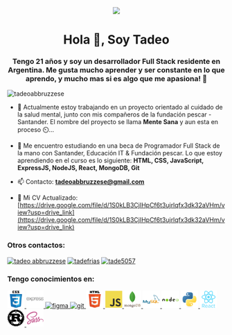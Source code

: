 <div align="center">
  <img src="https://media.giphy.com/media/3oKIPnAiaMCws8nOsE/giphy.gif" width="200">
</div>
<h1 align="center"> Hola 👋, Soy Tadeo</h1>
<h3 align="center">Tengo 21 años y soy un desarrollador Full Stack residente en Argentina. Me gusta mucho aprender y ser constante en lo que aprendo, y mucho mas si es algo que me apasiona! 🙌</h3>

<p align="left"> <img src="https://komarev.com/ghpvc/?username=tadeoabbruzzese&label=Profile%20views&color=0e75b6&style=flat" alt="tadeoabbruzzese" /> </p>

- 🔭 Actualmente estoy trabajando en un proyecto orientado al cuidado de la salud mental, junto con mis compañeros de la fundación pescar - Santander. El nombre del proyecto se llama **Mente Sana** y aun esta en proceso ⏲️...

- 🌱 Me encuentro estudiando en una beca de Programador Full Stack de la mano con Santander, Educación IT & Fundación pescar. Lo que estoy aprendiendo en el curso es lo siguiente: **HTML, CSS, JavaScript, ExpressJS, NodeJS, React, MongoDB, Git**

- 📫 Contacto: **tadeoabbruzzese@gmail.com**

- 📄 Mi CV Actualizado: [https://drive.google.com/file/d/1S0kLB3CjIHpCf6t3ujrlqfx3dk32aVHm/view?usp=drive_link](https://drive.google.com/file/d/1S0kLB3CjIHpCf6t3ujrlqfx3dk32aVHm/view?usp=drive_link)

<h3 align="left">Otros contactos:</h3>
<p align="left">
<a href="https://linkedin.com/in/tadeo-abbruzzese(https://www.linkedin.com/in/tadeo-abbruzzese/)" target="blank"><img align="center" src="https://raw.githubusercontent.com/rahuldkjain/github-profile-readme-generator/master/src/images/icons/Social/linked-in-alt.svg" alt="tadeo abbruzzese" height="30" width="40" /></a>
<a href="https://instagram.com/tadefrias" target="blank"><img align="center" src="https://raw.githubusercontent.com/rahuldkjain/github-profile-readme-generator/master/src/images/icons/Social/instagram.svg" alt="tadefrias" height="30" width="40" /></a>
<a href="https://discord.gg/tade5057" target="blank"><img align="center" src="https://raw.githubusercontent.com/rahuldkjain/github-profile-readme-generator/master/src/images/icons/Social/discord.svg" alt="tade5057" height="30" width="40" /></a>
</p>

<h3 align="left">Tengo conocimientos en:</h3>
<p align="left"> <a href="https://www.w3schools.com/css/" target="_blank" rel="noreferrer"> <img src="https://raw.githubusercontent.com/devicons/devicon/master/icons/css3/css3-original-wordmark.svg" alt="css3" width="40" height="40"/> </a> <a href="https://expressjs.com" target="_blank" rel="noreferrer"> <img src="https://raw.githubusercontent.com/devicons/devicon/master/icons/express/express-original-wordmark.svg" alt="express" width="40" height="40"/> </a> <a href="https://www.figma.com/" target="_blank" rel="noreferrer"> <img src="https://www.vectorlogo.zone/logos/figma/figma-icon.svg" alt="figma" width="40" height="40"/> </a> <a href="https://git-scm.com/" target="_blank" rel="noreferrer"> <img src="https://www.vectorlogo.zone/logos/git-scm/git-scm-icon.svg" alt="git" width="40" height="40"/> </a> <a href="https://www.w3.org/html/" target="_blank" rel="noreferrer"> <img src="https://raw.githubusercontent.com/devicons/devicon/master/icons/html5/html5-original-wordmark.svg" alt="html5" width="40" height="40"/> </a> <a href="https://developer.mozilla.org/en-US/docs/Web/JavaScript" target="_blank" rel="noreferrer"> <img src="https://raw.githubusercontent.com/devicons/devicon/master/icons/javascript/javascript-original.svg" alt="javascript" width="40" height="40"/> </a> <a href="https://www.mongodb.com/" target="_blank" rel="noreferrer"> <img src="https://raw.githubusercontent.com/devicons/devicon/master/icons/mongodb/mongodb-original-wordmark.svg" alt="mongodb" width="40" height="40"/> </a> <a href="https://www.mysql.com/" target="_blank" rel="noreferrer"> <img src="https://raw.githubusercontent.com/devicons/devicon/master/icons/mysql/mysql-original-wordmark.svg" alt="mysql" width="40" height="40"/> </a> <a href="https://nodejs.org" target="_blank" rel="noreferrer"> <img src="https://raw.githubusercontent.com/devicons/devicon/master/icons/nodejs/nodejs-original-wordmark.svg" alt="nodejs" width="40" height="40"/> </a> <a href="https://www.python.org" target="_blank" rel="noreferrer"> <img src="https://raw.githubusercontent.com/devicons/devicon/master/icons/python/python-original.svg" alt="python" width="40" height="40"/> </a> <a href="https://reactjs.org/" target="_blank" rel="noreferrer"> <img src="https://raw.githubusercontent.com/devicons/devicon/master/icons/react/react-original-wordmark.svg" alt="react" width="40" height="40"/> </a> <a href="https://www.rust-lang.org" target="_blank" rel="noreferrer"> <img src="https://raw.githubusercontent.com/devicons/devicon/master/icons/rust/rust-plain.svg" alt="rust" width="40" height="40"/> </a> <a href="https://sass-lang.com" target="_blank" rel="noreferrer"> <img src="https://raw.githubusercontent.com/devicons/devicon/master/icons/sass/sass-original.svg" alt="sass" width="40" height="40"/> </a> </p>

